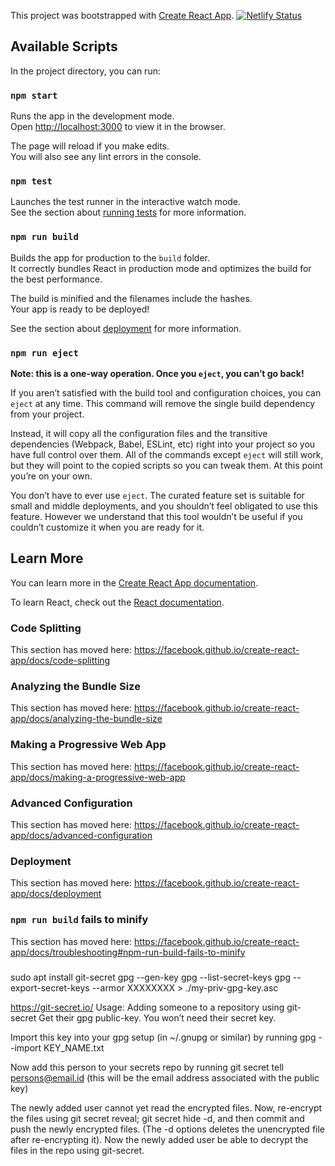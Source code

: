 This project was bootstrapped with [Create React App](https://github.com/facebook/create-react-app).
[![Netlify Status](https://api.netlify.com/api/v1/badges/871437b1-30e8-43e1-bdbf-5a11aa18f248/deploy-status)](https://app.netlify.com/sites/friendly-keller-bdb7c1/deploys)
## Available Scripts

In the project directory, you can run:

### `npm start`

Runs the app in the development mode.<br />
Open [http://localhost:3000](http://localhost:3000) to view it in the browser.

The page will reload if you make edits.<br />
You will also see any lint errors in the console.

### `npm test`

Launches the test runner in the interactive watch mode.<br />
See the section about [running tests](https://facebook.github.io/create-react-app/docs/running-tests) for more information.

### `npm run build`

Builds the app for production to the `build` folder.<br />
It correctly bundles React in production mode and optimizes the build for the best performance.

The build is minified and the filenames include the hashes.<br />
Your app is ready to be deployed!

See the section about [deployment](https://facebook.github.io/create-react-app/docs/deployment) for more information.

### `npm run eject`

**Note: this is a one-way operation. Once you `eject`, you can’t go back!**

If you aren’t satisfied with the build tool and configuration choices, you can `eject` at any time. This command will remove the single build dependency from your project.

Instead, it will copy all the configuration files and the transitive dependencies (Webpack, Babel, ESLint, etc) right into your project so you have full control over them. All of the commands except `eject` will still work, but they will point to the copied scripts so you can tweak them. At this point you’re on your own.

You don’t have to ever use `eject`. The curated feature set is suitable for small and middle deployments, and you shouldn’t feel obligated to use this feature. However we understand that this tool wouldn’t be useful if you couldn’t customize it when you are ready for it.

## Learn More

You can learn more in the [Create React App documentation](https://facebook.github.io/create-react-app/docs/getting-started).

To learn React, check out the [React documentation](https://reactjs.org/).

### Code Splitting

This section has moved here: https://facebook.github.io/create-react-app/docs/code-splitting

### Analyzing the Bundle Size

This section has moved here: https://facebook.github.io/create-react-app/docs/analyzing-the-bundle-size

### Making a Progressive Web App

This section has moved here: https://facebook.github.io/create-react-app/docs/making-a-progressive-web-app

### Advanced Configuration

This section has moved here: https://facebook.github.io/create-react-app/docs/advanced-configuration

### Deployment

This section has moved here: https://facebook.github.io/create-react-app/docs/deployment

### `npm run build` fails to minify

This section has moved here: https://facebook.github.io/create-react-app/docs/troubleshooting#npm-run-build-fails-to-minify


### 
sudo apt install git-secret
gpg --gen-key
gpg --list-secret-keys
gpg --export-secret-keys --armor XXXXXXXX > ./my-priv-gpg-key.asc

https://git-secret.io/
Usage: Adding someone to a repository using git-secret
Get their gpg public-key. You won’t need their secret key.

Import this key into your gpg setup (in ~/.gnupg or similar) by running gpg --import KEY_NAME.txt

Now add this person to your secrets repo by running git secret tell persons@email.id (this will be the email address associated with the public key)

The newly added user cannot yet read the encrypted files. Now, re-encrypt the files using git secret reveal; git secret hide -d, and then commit and push the newly encrypted files. (The -d options deletes the unencrypted file after re-encrypting it). Now the newly added user be able to decrypt the files in the repo using git-secret.